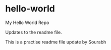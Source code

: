 # hello-world
My Hello World Repo

Updates to the readme file.

This is a practise readme file update by Sourabh
